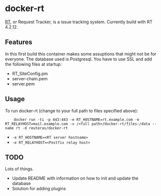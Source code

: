 # docker-rt

[RT](https://www.bestpractical.com/rt/), or Request Tracker, is a issue tracking system. Currently build with RT 4.2.12.

## Features

In this first build this container makes some assuptions that might not be for everyone. The database used is Postgresql. You have to use SSL and add the following files at startup:

* RT_SiteConfig.pm
* server-chain.pem
* server.pem

## Usage

To run docker-rt (change to your full path to files specified above):

        docker run -ti -p 443:443 -e RT_HOSTNAME=rt.example.com -e RT_RELAYHOST=mail.example.com -v /<full path>/docker-rt/files:/data --name rt -d reuteras/docker-rt

* `-e RT_HOSTNAME=<RT server hostname>`
* `-e RT_RELAYHOST=<Postfix relay host>`

## TODO
Lots of things.

* Update README with information on how to init and update the database
* Solution for adding plugins
